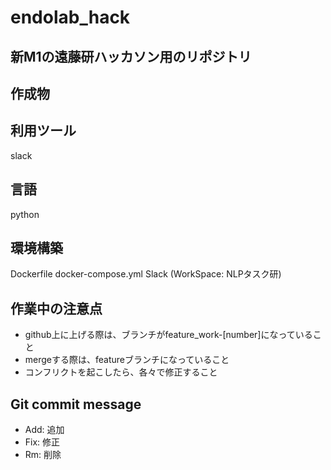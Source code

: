 # endolab_hack

## 新M1の遠藤研ハッカソン用のリポジトリ

## 作成物

## 利用ツール
slack
## 言語
python
## 環境構築
Dockerfile
docker-compose.yml
Slack (WorkSpace: NLPタスク研)
## 作業中の注意点
+ github上に上げる際は、ブランチがfeature_work-[number]になっていること
+ mergeする際は、featureブランチになっていること
+ コンフリクトを起こしたら、各々で修正すること
## Git commit message
+ Add: 追加
+ Fix: 修正
+ Rm:  削除
